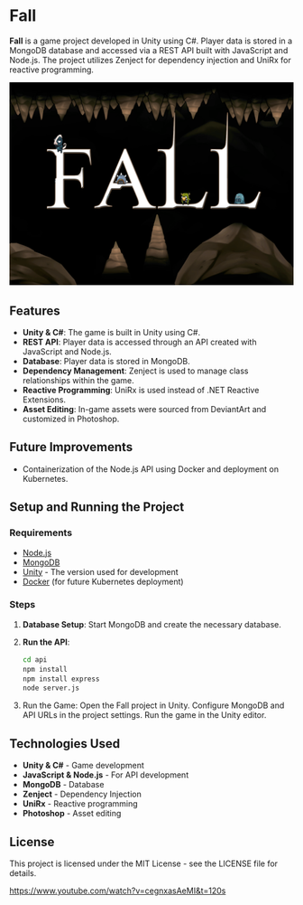 # Fall


**Fall** is a game project developed in Unity using C#. Player data is stored in a MongoDB database and accessed via a REST API built with JavaScript and Node.js. The project utilizes Zenject for dependency injection and UniRx for reactive programming.

![](Fall/fall%20banner.png)

## Features

- **Unity & C#**: The game is built in Unity using C#.
- **REST API**: Player data is accessed through an API created with JavaScript and Node.js.
- **Database**: Player data is stored in MongoDB.
- **Dependency Management**: Zenject is used to manage class relationships within the game.
- **Reactive Programming**: UniRx is used instead of .NET Reactive Extensions.
- **Asset Editing**: In-game assets were sourced from DeviantArt and customized in Photoshop.

## Future Improvements

- Containerization of the Node.js API using Docker and deployment on Kubernetes.

## Setup and Running the Project

### Requirements

- [Node.js](https://nodejs.org/)
- [MongoDB](https://www.mongodb.com/)
- [Unity](https://unity.com/) - The version used for development
- [Docker](https://www.docker.com/) (for future Kubernetes deployment)

### Steps

1. **Database Setup**: Start MongoDB and create the necessary database.

2. **Run the API**:
   ```bash
   cd api
   npm install
   npm install express
   node server.js
3. Run the Game:
Open the Fall project in Unity.
Configure MongoDB and API URLs in the project settings.
Run the game in the Unity editor.

## Technologies Used
- **Unity & C#** - Game development
- **JavaScript & Node.js** - For API development
- **MongoDB** - Database
- **Zenject** - Dependency Injection
- **UniRx** - Reactive programming
- **Photoshop** - Asset editing

## License
This project is licensed under the MIT License - see the LICENSE file for details.


https://www.youtube.com/watch?v=cegnxasAeMI&t=120s
